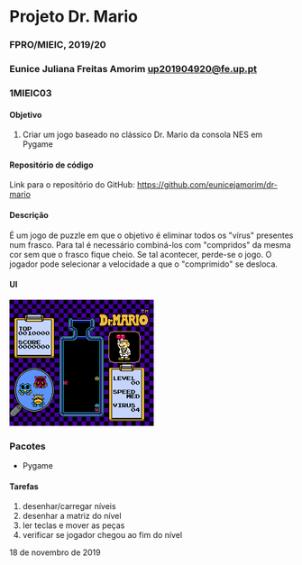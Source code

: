 # Projeto Dr. Mario
### FPRO/MIEIC, 2019/20
### Eunice Juliana Freitas Amorim up201904920@fe.up.pt 
### 1MIEIC03 

#### Objetivo

1. Criar um jogo baseado no clássico Dr. Mario da consola NES em Pygame

#### Repositório de código
Link para o repositório do GitHub: https://github.com/eunicejamorim/dr-mario

#### Descrição

É um jogo de puzzle em que o objetivo é eliminar todos os "vírus" presentes num frasco. 
Para tal é necessário combiná-los com "compridos" da mesma cor sem que o frasco fique cheio. Se tal acontecer, perde-se o jogo. 
O jogador pode selecionar a velocidade a que o "comprimido" se desloca.

#### UI
![UI](https://github.com/eunicejamorim/dr-mario/blob/master/NES_01.gif)



### Pacotes

- Pygame

#### Tarefas

1. desenhar/carregar níveis
1. desenhar a matriz do nível
1. ler teclas e mover as peças
2. verificar se jogador chegou ao fim do nível

18 de novembro de 2019

